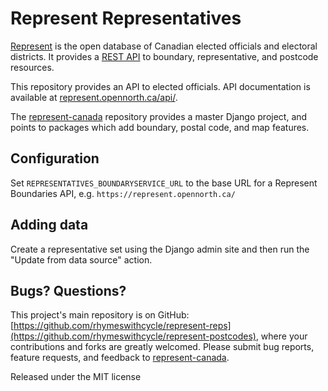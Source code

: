 # Represent Representatives

[Represent](https://represent.opennorth.ca/) is the open database of Canadian elected officials and electoral districts. It provides a [REST API](https://represent.opennorth.ca/api/) to boundary, representative, and postcode resources.

This repository provides an API to elected officials. API documentation is available at [represent.opennorth.ca/api/](https://represent.opennorth.ca/api/#representativeset).

The [represent-canada](https://github.com/opennorth/represent-canada) repository provides a master Django project, and points to packages which add boundary, postal code, and map features.

## Configuration

Set `REPRESENTATIVES_BOUNDARYSERVICE_URL` to the base URL for a Represent Boundaries API, e.g. `https://represent.opennorth.ca/`

## Adding data

Create a representative set using the Django admin site and then run the "Update from data source" action.

## Bugs? Questions?

This project's main repository is on GitHub: [https://github.com/rhymeswithcycle/represent-reps](https://github.com/rhymeswithcycle/represent-postcodes), where your contributions and forks are greatly welcomed. Please submit bug reports, feature requests, and feedback to [represent-canada](https://github.com/opennorth/represent-canada).

Released under the MIT license

